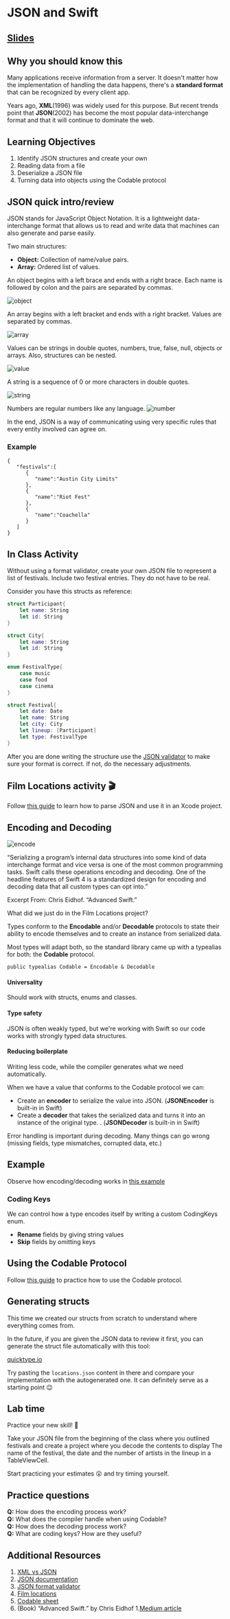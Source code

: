 <!-- Run this slideshow via the following command: -->
<!-- reveal-md README.md -w -->


<!-- .slide: class="header" -->

# JSON and Swift

## [Slides](https://make-school-courses.github.io/MOB-1.3-Dynamic-iOS-Apps/Slides/Lesson6/README.html ':ignore')

<!-- > -->

## Why you should know this

Many applications receive information from a server. It doesn't matter how the implementation of handling the data happens, there's a **standard format** that can be recognized by every client app.

Years ago, **XML**(1996) was widely used for this purpose. But recent trends point that **JSON**(2002) has become the most popular data-interchange format and that it will continue to dominate the web.

<!-- > -->

## Learning Objectives

1. Identify JSON structures and create your own
1. Reading data from a file
1. Deserialize a JSON file
1. Turning data into objects using the Codable protocol

<!-- > -->

## JSON quick intro/review

JSON stands for JavaScript Object Notation. It is a lightweight data-interchange format that allows us to read and write data that machines can also generate and parse easily.

Two main structures:
- **Object:** Collection of name/value pairs.
- **Array:** Ordered list of values.

<!-- > -->

An object begins with a left brace and ends with a right brace. Each name is followed by colon and the pairs are separated by commas.

![object](assets/object.gif)

<!-- > -->

An array begins with a left bracket and ends with a right bracket. Values are separated by commas.

![array](assets/array.gif)

<!-- > -->

Values can be strings in double quotes, numbers, true, false, null, objects or arrays. Also, structures can be nested.

![value](assets/value.gif)

<!-- > -->

A string is a sequence of 0 or more characters in double quotes.

![string](assets/string.gif)

<!-- > -->

Numbers are regular numbers like any language.
![number](assets/number.gif)

<!-- > -->

In the end, JSON is a way of communicating using very specific rules that every entity involved can agree on.

<!-- > -->

### Example
```
{
   "festivals":[
      {
         "name":"Austin City Limits"
      },
      {
         "name":"Riot Fest"
      },
      {
         "name":"Coachella"
      }
   ]
}
```

<!-- > -->

## In Class Activity

Without using a format validator, create your own JSON file to represent a list of festivals. Include two festival entries. They do not have to be real.

Consider you have this structs as reference:

```Swift
struct Participant{
    let name: String
    let id: String
}

struct City{
    let name: String
    let id: String
}

enum FestivalType{
    case music
    case food
    case cinema
}

struct Festival{
    let date: Date
    let name: String
    let city: City
    let lineup: [Participant]
    let type: FestivalType
}
```

<!-- > -->

After you are done writing the structure use the [JSON validator](https://jsonformatter.curiousconcept.com) to make sure your format is correct. If not, do the necessary adjustments.

<!-- > -->

## Film Locations activity 🎬

Follow [this guide](https://github.com/Make-School-Courses/MOB-1.3-Dynamic-iOS-Apps/blob/master/Lessons/Lesson6/assignments/FilmLocations.md) to learn how to parse JSON and use it in an Xcode project.

<!-- > -->

## Encoding and Decoding

![encode](assets/encode.jpg)

<aside class = "notes">
“Serializing a program’s internal data structures into some kind of data interchange format and vice versa is one of the most common programming tasks. Swift calls these operations encoding and decoding. One of the headline features of Swift 4 is a standardized design for encoding and decoding data that all custom types can opt into.”

Excerpt From: Chris Eidhof. “Advanced Swift.”
</aside>

<!-- > -->

What did we just do in the Film Locations project?

<!--decoded data into JSON-->

<!-- > -->

Types conform to the **Encodable** and/or **Decodable** protocols to state their ability to encode themselves and to create an instance from serialized data.

Most types will adapt both, so the standard library came up with a typealias for both: the **Codable** protocol.

```
public typealias Codable = Encodable & Decodable
```

<!-- > -->

#### Universality
Should work with structs, enums and classes.

#### Type safety
JSON is often weakly typed, but we're working with Swift so our code works with strongly typed data structures.

#### Reducing boilerplate
Writing less code, while the compiler generates what we need automatically.

<!-- > -->

When we have a value that conforms to the Codable protocol we can:

- Create an **encoder** to serialize the value into JSON. (**JSONEncoder** is built-in in Swift)
- Create a **decoder** that takes the serialized data and turns it into an instance of the original type. . (**JSONDecoder** is built-in in Swift)

Error handling is important during decoding. Many things can go wrong (missing fields, type mismatches, corrupted data, etc.)

<!-- > -->

## Example

Observe how encoding/decoding works in [this example](https://github.com/Make-School-Courses/MOB-1.3-Dynamic-iOS-Apps/blob/master/Lessons/Lesson6/assignments/example.md)

<!-- > -->

### Coding Keys
We can control how a type encodes itself by writing a custom CodingKeys enum.

- **Rename** fields by giving string values
- **Skip** fields by omitting keys

<!-- > -->

## Using the Codable Protocol

Follow [this guide](https://github.com/Make-School-Courses/MOB-1.3-Dynamic-iOS-Apps/blob/master/Lessons/Lesson6/assignments/Codable.md) to practice how to use the Codable protocol.

<!-- > -->

## Generating structs

This time we created our structs from scratch to understand where everything comes from.

In the future, if you are given the JSON data to review it first, you can generate the struct file automatically with this tool:

[quicktype.io](https://app.quicktype.io)

Try pasting the `locations.json` content in there and compare your implementation with the autogenerated one. It can definitely serve as a starting point 😉

<!-- > -->

## Lab time

Practice your new skill! 🤩

Take your JSON file from the beginning of the class where you outlined festivals and create a project where you decode the contents to display The name of the festival, the date and the number of artists in the lineup in a TableViewCell.

Start practicing your estimates 😮 and try timing yourself.

<!-- > -->

## Practice questions

**Q:** How does the encoding process work?<br>
**Q:** What does the compiler handle when using Codable?<br>
**Q:** How does the decoding process work?<br>
**Q:** What are coding keys? How are they useful?<br>

<!-- > -->

## Additional Resources

1. [XML vs JSON](https://www.cs.tufts.edu/comp/150IDS/final_papers/tstras01.1/FinalReport/FinalReport.html)
1. [JSON documentation](http://www.json.org)
1. [JSON format validator](https://jsonformatter.curiousconcept.com)
1. [Film locations](https://data.sfgov.org/Culture-and-Recreation/Film-Locations-in-San-Francisco/yitu-d5am)
1. [Codable sheet](https://www.hackingwithswift.com/articles/119/codable-cheat-sheet)
1. (Book) “Advanced Swift.” by Chris Eidhof
1.[Medium article](https://medium.com/flawless-app-stories/lets-parse-the-json-like-a-boss-with-swift-codable-protocol-3d4c4290c104)
